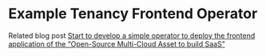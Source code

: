 # Example Tenancy Frontend Operator

Related blog post [Start to develop a simple operator to deploy the frontend application of the “Open-Source Multi-Cloud Asset to build SaaS”](https://suedbroecker.net/2022/02/18/start-to-develop-a-simple-operator-to-deploy-the-frontend-application-of-the-open-source-multi-cloud-asset-to-build-saas%c2%b6/)
